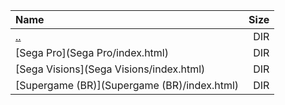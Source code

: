 |Name|Size|
|:---|---:|
|[..](../index.html)|DIR|
|[Sega Pro](Sega Pro/index.html)|DIR|
|[Sega Visions](Sega Visions/index.html)|DIR|
|[Supergame (BR)](Supergame (BR)/index.html)|DIR|
